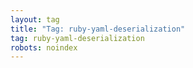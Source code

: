 ```yaml
---
layout: tag
title: "Tag: ruby-yaml-deserialization"
tag: ruby-yaml-deserialization
robots: noindex
---
```

